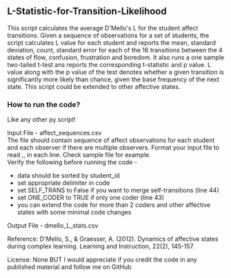 ## L-Statistic-for-Transition-Likelihood
This script calculates the average D'Mello's L for the student affect transitions. Given a sequence of observations for a set of students, the script calculates L value for each student and reports the mean, standard deviation, count, standard error for each of the 16 transitions between the 4 states of flow, confusion, frustration and boredom. It also runs a one sample two-tailed t-test ans reports the corresponding  t-statistic and p value. L value along with the p value of the test denotes whether a given transition is significantly more likely than chance, given the base frequency of the next state. This script could be extended to other affective states.

### How to run the code?
Like any other py script!

Input File - affect\_sequences.csv <br>
The file should contain sequence of affect observations for each student and each observer if there are multiple observers. Format your input file to read <student ID>,<observer1>,<observer2> in each line. Check sample file for example. <br>
Verify the following before running the code -
- data should be sorted by student_id
- set appropriate delimiter in code 
- set SELF_TRANS to False if you want to merge self-transitions (line 44)
- set ONE_CODER to TRUE if only one coder (line 43)
- you can extend the code for more than 2 coders and other affective states with some minimal code changes

Output File - dmello\_L_stats.csv
    
Reference: D'Mello, S., & Graesser, A. (2012). Dynamics of affective states during complex learning. Learning and Instruction, 22(2), 145-157.

License: None BUT I would appreciate if you credit the code in any published material and follow me on GitHub 
